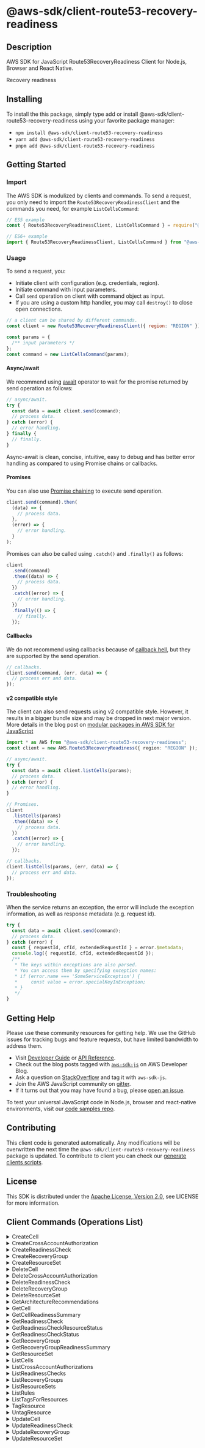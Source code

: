 <!-- generated file, do not edit directly -->

# @aws-sdk/client-route53-recovery-readiness

## Description

AWS SDK for JavaScript Route53RecoveryReadiness Client for Node.js, Browser and React Native.

<p>Recovery readiness</p>

## Installing

To install the this package, simply type add or install @aws-sdk/client-route53-recovery-readiness
using your favorite package manager:

- `npm install @aws-sdk/client-route53-recovery-readiness`
- `yarn add @aws-sdk/client-route53-recovery-readiness`
- `pnpm add @aws-sdk/client-route53-recovery-readiness`

## Getting Started

### Import

The AWS SDK is modulized by clients and commands.
To send a request, you only need to import the `Route53RecoveryReadinessClient` and
the commands you need, for example `ListCellsCommand`:

```js
// ES5 example
const { Route53RecoveryReadinessClient, ListCellsCommand } = require("@aws-sdk/client-route53-recovery-readiness");
```

```ts
// ES6+ example
import { Route53RecoveryReadinessClient, ListCellsCommand } from "@aws-sdk/client-route53-recovery-readiness";
```

### Usage

To send a request, you:

- Initiate client with configuration (e.g. credentials, region).
- Initiate command with input parameters.
- Call `send` operation on client with command object as input.
- If you are using a custom http handler, you may call `destroy()` to close open connections.

```js
// a client can be shared by different commands.
const client = new Route53RecoveryReadinessClient({ region: "REGION" });

const params = {
  /** input parameters */
};
const command = new ListCellsCommand(params);
```

#### Async/await

We recommend using [await](https://developer.mozilla.org/en-US/docs/Web/JavaScript/Reference/Operators/await)
operator to wait for the promise returned by send operation as follows:

```js
// async/await.
try {
  const data = await client.send(command);
  // process data.
} catch (error) {
  // error handling.
} finally {
  // finally.
}
```

Async-await is clean, concise, intuitive, easy to debug and has better error handling
as compared to using Promise chains or callbacks.

#### Promises

You can also use [Promise chaining](https://developer.mozilla.org/en-US/docs/Web/JavaScript/Guide/Using_promises#chaining)
to execute send operation.

```js
client.send(command).then(
  (data) => {
    // process data.
  },
  (error) => {
    // error handling.
  }
);
```

Promises can also be called using `.catch()` and `.finally()` as follows:

```js
client
  .send(command)
  .then((data) => {
    // process data.
  })
  .catch((error) => {
    // error handling.
  })
  .finally(() => {
    // finally.
  });
```

#### Callbacks

We do not recommend using callbacks because of [callback hell](http://callbackhell.com/),
but they are supported by the send operation.

```js
// callbacks.
client.send(command, (err, data) => {
  // process err and data.
});
```

#### v2 compatible style

The client can also send requests using v2 compatible style.
However, it results in a bigger bundle size and may be dropped in next major version. More details in the blog post
on [modular packages in AWS SDK for JavaScript](https://aws.amazon.com/blogs/developer/modular-packages-in-aws-sdk-for-javascript/)

```ts
import * as AWS from "@aws-sdk/client-route53-recovery-readiness";
const client = new AWS.Route53RecoveryReadiness({ region: "REGION" });

// async/await.
try {
  const data = await client.listCells(params);
  // process data.
} catch (error) {
  // error handling.
}

// Promises.
client
  .listCells(params)
  .then((data) => {
    // process data.
  })
  .catch((error) => {
    // error handling.
  });

// callbacks.
client.listCells(params, (err, data) => {
  // process err and data.
});
```

### Troubleshooting

When the service returns an exception, the error will include the exception information,
as well as response metadata (e.g. request id).

```js
try {
  const data = await client.send(command);
  // process data.
} catch (error) {
  const { requestId, cfId, extendedRequestId } = error.$metadata;
  console.log({ requestId, cfId, extendedRequestId });
  /**
   * The keys within exceptions are also parsed.
   * You can access them by specifying exception names:
   * if (error.name === 'SomeServiceException') {
   *     const value = error.specialKeyInException;
   * }
   */
}
```

## Getting Help

Please use these community resources for getting help.
We use the GitHub issues for tracking bugs and feature requests, but have limited bandwidth to address them.

- Visit [Developer Guide](https://docs.aws.amazon.com/sdk-for-javascript/v3/developer-guide/welcome.html)
  or [API Reference](https://docs.aws.amazon.com/AWSJavaScriptSDK/v3/latest/index.html).
- Check out the blog posts tagged with [`aws-sdk-js`](https://aws.amazon.com/blogs/developer/tag/aws-sdk-js/)
  on AWS Developer Blog.
- Ask a question on [StackOverflow](https://stackoverflow.com/questions/tagged/aws-sdk-js) and tag it with `aws-sdk-js`.
- Join the AWS JavaScript community on [gitter](https://gitter.im/aws/aws-sdk-js-v3).
- If it turns out that you may have found a bug, please [open an issue](https://github.com/aws/aws-sdk-js-v3/issues/new/choose).

To test your universal JavaScript code in Node.js, browser and react-native environments,
visit our [code samples repo](https://github.com/aws-samples/aws-sdk-js-tests).

## Contributing

This client code is generated automatically. Any modifications will be overwritten the next time the `@aws-sdk/client-route53-recovery-readiness` package is updated.
To contribute to client you can check our [generate clients scripts](https://github.com/aws/aws-sdk-js-v3/tree/main/scripts/generate-clients).

## License

This SDK is distributed under the
[Apache License, Version 2.0](http://www.apache.org/licenses/LICENSE-2.0),
see LICENSE for more information.

## Client Commands (Operations List)

<details>
<summary>
CreateCell
</summary>

[Command API Reference](https://docs.aws.amazon.com/AWSJavaScriptSDK/v3/latest/client/route53-recovery-readiness/command/CreateCellCommand/) / [Input](https://docs.aws.amazon.com/AWSJavaScriptSDK/v3/latest/Package/-aws-sdk-client-route53-recovery-readiness/Interface/CreateCellCommandInput/) / [Output](https://docs.aws.amazon.com/AWSJavaScriptSDK/v3/latest/Package/-aws-sdk-client-route53-recovery-readiness/Interface/CreateCellCommandOutput/)

</details>
<details>
<summary>
CreateCrossAccountAuthorization
</summary>

[Command API Reference](https://docs.aws.amazon.com/AWSJavaScriptSDK/v3/latest/client/route53-recovery-readiness/command/CreateCrossAccountAuthorizationCommand/) / [Input](https://docs.aws.amazon.com/AWSJavaScriptSDK/v3/latest/Package/-aws-sdk-client-route53-recovery-readiness/Interface/CreateCrossAccountAuthorizationCommandInput/) / [Output](https://docs.aws.amazon.com/AWSJavaScriptSDK/v3/latest/Package/-aws-sdk-client-route53-recovery-readiness/Interface/CreateCrossAccountAuthorizationCommandOutput/)

</details>
<details>
<summary>
CreateReadinessCheck
</summary>

[Command API Reference](https://docs.aws.amazon.com/AWSJavaScriptSDK/v3/latest/client/route53-recovery-readiness/command/CreateReadinessCheckCommand/) / [Input](https://docs.aws.amazon.com/AWSJavaScriptSDK/v3/latest/Package/-aws-sdk-client-route53-recovery-readiness/Interface/CreateReadinessCheckCommandInput/) / [Output](https://docs.aws.amazon.com/AWSJavaScriptSDK/v3/latest/Package/-aws-sdk-client-route53-recovery-readiness/Interface/CreateReadinessCheckCommandOutput/)

</details>
<details>
<summary>
CreateRecoveryGroup
</summary>

[Command API Reference](https://docs.aws.amazon.com/AWSJavaScriptSDK/v3/latest/client/route53-recovery-readiness/command/CreateRecoveryGroupCommand/) / [Input](https://docs.aws.amazon.com/AWSJavaScriptSDK/v3/latest/Package/-aws-sdk-client-route53-recovery-readiness/Interface/CreateRecoveryGroupCommandInput/) / [Output](https://docs.aws.amazon.com/AWSJavaScriptSDK/v3/latest/Package/-aws-sdk-client-route53-recovery-readiness/Interface/CreateRecoveryGroupCommandOutput/)

</details>
<details>
<summary>
CreateResourceSet
</summary>

[Command API Reference](https://docs.aws.amazon.com/AWSJavaScriptSDK/v3/latest/client/route53-recovery-readiness/command/CreateResourceSetCommand/) / [Input](https://docs.aws.amazon.com/AWSJavaScriptSDK/v3/latest/Package/-aws-sdk-client-route53-recovery-readiness/Interface/CreateResourceSetCommandInput/) / [Output](https://docs.aws.amazon.com/AWSJavaScriptSDK/v3/latest/Package/-aws-sdk-client-route53-recovery-readiness/Interface/CreateResourceSetCommandOutput/)

</details>
<details>
<summary>
DeleteCell
</summary>

[Command API Reference](https://docs.aws.amazon.com/AWSJavaScriptSDK/v3/latest/client/route53-recovery-readiness/command/DeleteCellCommand/) / [Input](https://docs.aws.amazon.com/AWSJavaScriptSDK/v3/latest/Package/-aws-sdk-client-route53-recovery-readiness/Interface/DeleteCellCommandInput/) / [Output](https://docs.aws.amazon.com/AWSJavaScriptSDK/v3/latest/Package/-aws-sdk-client-route53-recovery-readiness/Interface/DeleteCellCommandOutput/)

</details>
<details>
<summary>
DeleteCrossAccountAuthorization
</summary>

[Command API Reference](https://docs.aws.amazon.com/AWSJavaScriptSDK/v3/latest/client/route53-recovery-readiness/command/DeleteCrossAccountAuthorizationCommand/) / [Input](https://docs.aws.amazon.com/AWSJavaScriptSDK/v3/latest/Package/-aws-sdk-client-route53-recovery-readiness/Interface/DeleteCrossAccountAuthorizationCommandInput/) / [Output](https://docs.aws.amazon.com/AWSJavaScriptSDK/v3/latest/Package/-aws-sdk-client-route53-recovery-readiness/Interface/DeleteCrossAccountAuthorizationCommandOutput/)

</details>
<details>
<summary>
DeleteReadinessCheck
</summary>

[Command API Reference](https://docs.aws.amazon.com/AWSJavaScriptSDK/v3/latest/client/route53-recovery-readiness/command/DeleteReadinessCheckCommand/) / [Input](https://docs.aws.amazon.com/AWSJavaScriptSDK/v3/latest/Package/-aws-sdk-client-route53-recovery-readiness/Interface/DeleteReadinessCheckCommandInput/) / [Output](https://docs.aws.amazon.com/AWSJavaScriptSDK/v3/latest/Package/-aws-sdk-client-route53-recovery-readiness/Interface/DeleteReadinessCheckCommandOutput/)

</details>
<details>
<summary>
DeleteRecoveryGroup
</summary>

[Command API Reference](https://docs.aws.amazon.com/AWSJavaScriptSDK/v3/latest/client/route53-recovery-readiness/command/DeleteRecoveryGroupCommand/) / [Input](https://docs.aws.amazon.com/AWSJavaScriptSDK/v3/latest/Package/-aws-sdk-client-route53-recovery-readiness/Interface/DeleteRecoveryGroupCommandInput/) / [Output](https://docs.aws.amazon.com/AWSJavaScriptSDK/v3/latest/Package/-aws-sdk-client-route53-recovery-readiness/Interface/DeleteRecoveryGroupCommandOutput/)

</details>
<details>
<summary>
DeleteResourceSet
</summary>

[Command API Reference](https://docs.aws.amazon.com/AWSJavaScriptSDK/v3/latest/client/route53-recovery-readiness/command/DeleteResourceSetCommand/) / [Input](https://docs.aws.amazon.com/AWSJavaScriptSDK/v3/latest/Package/-aws-sdk-client-route53-recovery-readiness/Interface/DeleteResourceSetCommandInput/) / [Output](https://docs.aws.amazon.com/AWSJavaScriptSDK/v3/latest/Package/-aws-sdk-client-route53-recovery-readiness/Interface/DeleteResourceSetCommandOutput/)

</details>
<details>
<summary>
GetArchitectureRecommendations
</summary>

[Command API Reference](https://docs.aws.amazon.com/AWSJavaScriptSDK/v3/latest/client/route53-recovery-readiness/command/GetArchitectureRecommendationsCommand/) / [Input](https://docs.aws.amazon.com/AWSJavaScriptSDK/v3/latest/Package/-aws-sdk-client-route53-recovery-readiness/Interface/GetArchitectureRecommendationsCommandInput/) / [Output](https://docs.aws.amazon.com/AWSJavaScriptSDK/v3/latest/Package/-aws-sdk-client-route53-recovery-readiness/Interface/GetArchitectureRecommendationsCommandOutput/)

</details>
<details>
<summary>
GetCell
</summary>

[Command API Reference](https://docs.aws.amazon.com/AWSJavaScriptSDK/v3/latest/client/route53-recovery-readiness/command/GetCellCommand/) / [Input](https://docs.aws.amazon.com/AWSJavaScriptSDK/v3/latest/Package/-aws-sdk-client-route53-recovery-readiness/Interface/GetCellCommandInput/) / [Output](https://docs.aws.amazon.com/AWSJavaScriptSDK/v3/latest/Package/-aws-sdk-client-route53-recovery-readiness/Interface/GetCellCommandOutput/)

</details>
<details>
<summary>
GetCellReadinessSummary
</summary>

[Command API Reference](https://docs.aws.amazon.com/AWSJavaScriptSDK/v3/latest/client/route53-recovery-readiness/command/GetCellReadinessSummaryCommand/) / [Input](https://docs.aws.amazon.com/AWSJavaScriptSDK/v3/latest/Package/-aws-sdk-client-route53-recovery-readiness/Interface/GetCellReadinessSummaryCommandInput/) / [Output](https://docs.aws.amazon.com/AWSJavaScriptSDK/v3/latest/Package/-aws-sdk-client-route53-recovery-readiness/Interface/GetCellReadinessSummaryCommandOutput/)

</details>
<details>
<summary>
GetReadinessCheck
</summary>

[Command API Reference](https://docs.aws.amazon.com/AWSJavaScriptSDK/v3/latest/client/route53-recovery-readiness/command/GetReadinessCheckCommand/) / [Input](https://docs.aws.amazon.com/AWSJavaScriptSDK/v3/latest/Package/-aws-sdk-client-route53-recovery-readiness/Interface/GetReadinessCheckCommandInput/) / [Output](https://docs.aws.amazon.com/AWSJavaScriptSDK/v3/latest/Package/-aws-sdk-client-route53-recovery-readiness/Interface/GetReadinessCheckCommandOutput/)

</details>
<details>
<summary>
GetReadinessCheckResourceStatus
</summary>

[Command API Reference](https://docs.aws.amazon.com/AWSJavaScriptSDK/v3/latest/client/route53-recovery-readiness/command/GetReadinessCheckResourceStatusCommand/) / [Input](https://docs.aws.amazon.com/AWSJavaScriptSDK/v3/latest/Package/-aws-sdk-client-route53-recovery-readiness/Interface/GetReadinessCheckResourceStatusCommandInput/) / [Output](https://docs.aws.amazon.com/AWSJavaScriptSDK/v3/latest/Package/-aws-sdk-client-route53-recovery-readiness/Interface/GetReadinessCheckResourceStatusCommandOutput/)

</details>
<details>
<summary>
GetReadinessCheckStatus
</summary>

[Command API Reference](https://docs.aws.amazon.com/AWSJavaScriptSDK/v3/latest/client/route53-recovery-readiness/command/GetReadinessCheckStatusCommand/) / [Input](https://docs.aws.amazon.com/AWSJavaScriptSDK/v3/latest/Package/-aws-sdk-client-route53-recovery-readiness/Interface/GetReadinessCheckStatusCommandInput/) / [Output](https://docs.aws.amazon.com/AWSJavaScriptSDK/v3/latest/Package/-aws-sdk-client-route53-recovery-readiness/Interface/GetReadinessCheckStatusCommandOutput/)

</details>
<details>
<summary>
GetRecoveryGroup
</summary>

[Command API Reference](https://docs.aws.amazon.com/AWSJavaScriptSDK/v3/latest/client/route53-recovery-readiness/command/GetRecoveryGroupCommand/) / [Input](https://docs.aws.amazon.com/AWSJavaScriptSDK/v3/latest/Package/-aws-sdk-client-route53-recovery-readiness/Interface/GetRecoveryGroupCommandInput/) / [Output](https://docs.aws.amazon.com/AWSJavaScriptSDK/v3/latest/Package/-aws-sdk-client-route53-recovery-readiness/Interface/GetRecoveryGroupCommandOutput/)

</details>
<details>
<summary>
GetRecoveryGroupReadinessSummary
</summary>

[Command API Reference](https://docs.aws.amazon.com/AWSJavaScriptSDK/v3/latest/client/route53-recovery-readiness/command/GetRecoveryGroupReadinessSummaryCommand/) / [Input](https://docs.aws.amazon.com/AWSJavaScriptSDK/v3/latest/Package/-aws-sdk-client-route53-recovery-readiness/Interface/GetRecoveryGroupReadinessSummaryCommandInput/) / [Output](https://docs.aws.amazon.com/AWSJavaScriptSDK/v3/latest/Package/-aws-sdk-client-route53-recovery-readiness/Interface/GetRecoveryGroupReadinessSummaryCommandOutput/)

</details>
<details>
<summary>
GetResourceSet
</summary>

[Command API Reference](https://docs.aws.amazon.com/AWSJavaScriptSDK/v3/latest/client/route53-recovery-readiness/command/GetResourceSetCommand/) / [Input](https://docs.aws.amazon.com/AWSJavaScriptSDK/v3/latest/Package/-aws-sdk-client-route53-recovery-readiness/Interface/GetResourceSetCommandInput/) / [Output](https://docs.aws.amazon.com/AWSJavaScriptSDK/v3/latest/Package/-aws-sdk-client-route53-recovery-readiness/Interface/GetResourceSetCommandOutput/)

</details>
<details>
<summary>
ListCells
</summary>

[Command API Reference](https://docs.aws.amazon.com/AWSJavaScriptSDK/v3/latest/client/route53-recovery-readiness/command/ListCellsCommand/) / [Input](https://docs.aws.amazon.com/AWSJavaScriptSDK/v3/latest/Package/-aws-sdk-client-route53-recovery-readiness/Interface/ListCellsCommandInput/) / [Output](https://docs.aws.amazon.com/AWSJavaScriptSDK/v3/latest/Package/-aws-sdk-client-route53-recovery-readiness/Interface/ListCellsCommandOutput/)

</details>
<details>
<summary>
ListCrossAccountAuthorizations
</summary>

[Command API Reference](https://docs.aws.amazon.com/AWSJavaScriptSDK/v3/latest/client/route53-recovery-readiness/command/ListCrossAccountAuthorizationsCommand/) / [Input](https://docs.aws.amazon.com/AWSJavaScriptSDK/v3/latest/Package/-aws-sdk-client-route53-recovery-readiness/Interface/ListCrossAccountAuthorizationsCommandInput/) / [Output](https://docs.aws.amazon.com/AWSJavaScriptSDK/v3/latest/Package/-aws-sdk-client-route53-recovery-readiness/Interface/ListCrossAccountAuthorizationsCommandOutput/)

</details>
<details>
<summary>
ListReadinessChecks
</summary>

[Command API Reference](https://docs.aws.amazon.com/AWSJavaScriptSDK/v3/latest/client/route53-recovery-readiness/command/ListReadinessChecksCommand/) / [Input](https://docs.aws.amazon.com/AWSJavaScriptSDK/v3/latest/Package/-aws-sdk-client-route53-recovery-readiness/Interface/ListReadinessChecksCommandInput/) / [Output](https://docs.aws.amazon.com/AWSJavaScriptSDK/v3/latest/Package/-aws-sdk-client-route53-recovery-readiness/Interface/ListReadinessChecksCommandOutput/)

</details>
<details>
<summary>
ListRecoveryGroups
</summary>

[Command API Reference](https://docs.aws.amazon.com/AWSJavaScriptSDK/v3/latest/client/route53-recovery-readiness/command/ListRecoveryGroupsCommand/) / [Input](https://docs.aws.amazon.com/AWSJavaScriptSDK/v3/latest/Package/-aws-sdk-client-route53-recovery-readiness/Interface/ListRecoveryGroupsCommandInput/) / [Output](https://docs.aws.amazon.com/AWSJavaScriptSDK/v3/latest/Package/-aws-sdk-client-route53-recovery-readiness/Interface/ListRecoveryGroupsCommandOutput/)

</details>
<details>
<summary>
ListResourceSets
</summary>

[Command API Reference](https://docs.aws.amazon.com/AWSJavaScriptSDK/v3/latest/client/route53-recovery-readiness/command/ListResourceSetsCommand/) / [Input](https://docs.aws.amazon.com/AWSJavaScriptSDK/v3/latest/Package/-aws-sdk-client-route53-recovery-readiness/Interface/ListResourceSetsCommandInput/) / [Output](https://docs.aws.amazon.com/AWSJavaScriptSDK/v3/latest/Package/-aws-sdk-client-route53-recovery-readiness/Interface/ListResourceSetsCommandOutput/)

</details>
<details>
<summary>
ListRules
</summary>

[Command API Reference](https://docs.aws.amazon.com/AWSJavaScriptSDK/v3/latest/client/route53-recovery-readiness/command/ListRulesCommand/) / [Input](https://docs.aws.amazon.com/AWSJavaScriptSDK/v3/latest/Package/-aws-sdk-client-route53-recovery-readiness/Interface/ListRulesCommandInput/) / [Output](https://docs.aws.amazon.com/AWSJavaScriptSDK/v3/latest/Package/-aws-sdk-client-route53-recovery-readiness/Interface/ListRulesCommandOutput/)

</details>
<details>
<summary>
ListTagsForResources
</summary>

[Command API Reference](https://docs.aws.amazon.com/AWSJavaScriptSDK/v3/latest/client/route53-recovery-readiness/command/ListTagsForResourcesCommand/) / [Input](https://docs.aws.amazon.com/AWSJavaScriptSDK/v3/latest/Package/-aws-sdk-client-route53-recovery-readiness/Interface/ListTagsForResourcesCommandInput/) / [Output](https://docs.aws.amazon.com/AWSJavaScriptSDK/v3/latest/Package/-aws-sdk-client-route53-recovery-readiness/Interface/ListTagsForResourcesCommandOutput/)

</details>
<details>
<summary>
TagResource
</summary>

[Command API Reference](https://docs.aws.amazon.com/AWSJavaScriptSDK/v3/latest/client/route53-recovery-readiness/command/TagResourceCommand/) / [Input](https://docs.aws.amazon.com/AWSJavaScriptSDK/v3/latest/Package/-aws-sdk-client-route53-recovery-readiness/Interface/TagResourceCommandInput/) / [Output](https://docs.aws.amazon.com/AWSJavaScriptSDK/v3/latest/Package/-aws-sdk-client-route53-recovery-readiness/Interface/TagResourceCommandOutput/)

</details>
<details>
<summary>
UntagResource
</summary>

[Command API Reference](https://docs.aws.amazon.com/AWSJavaScriptSDK/v3/latest/client/route53-recovery-readiness/command/UntagResourceCommand/) / [Input](https://docs.aws.amazon.com/AWSJavaScriptSDK/v3/latest/Package/-aws-sdk-client-route53-recovery-readiness/Interface/UntagResourceCommandInput/) / [Output](https://docs.aws.amazon.com/AWSJavaScriptSDK/v3/latest/Package/-aws-sdk-client-route53-recovery-readiness/Interface/UntagResourceCommandOutput/)

</details>
<details>
<summary>
UpdateCell
</summary>

[Command API Reference](https://docs.aws.amazon.com/AWSJavaScriptSDK/v3/latest/client/route53-recovery-readiness/command/UpdateCellCommand/) / [Input](https://docs.aws.amazon.com/AWSJavaScriptSDK/v3/latest/Package/-aws-sdk-client-route53-recovery-readiness/Interface/UpdateCellCommandInput/) / [Output](https://docs.aws.amazon.com/AWSJavaScriptSDK/v3/latest/Package/-aws-sdk-client-route53-recovery-readiness/Interface/UpdateCellCommandOutput/)

</details>
<details>
<summary>
UpdateReadinessCheck
</summary>

[Command API Reference](https://docs.aws.amazon.com/AWSJavaScriptSDK/v3/latest/client/route53-recovery-readiness/command/UpdateReadinessCheckCommand/) / [Input](https://docs.aws.amazon.com/AWSJavaScriptSDK/v3/latest/Package/-aws-sdk-client-route53-recovery-readiness/Interface/UpdateReadinessCheckCommandInput/) / [Output](https://docs.aws.amazon.com/AWSJavaScriptSDK/v3/latest/Package/-aws-sdk-client-route53-recovery-readiness/Interface/UpdateReadinessCheckCommandOutput/)

</details>
<details>
<summary>
UpdateRecoveryGroup
</summary>

[Command API Reference](https://docs.aws.amazon.com/AWSJavaScriptSDK/v3/latest/client/route53-recovery-readiness/command/UpdateRecoveryGroupCommand/) / [Input](https://docs.aws.amazon.com/AWSJavaScriptSDK/v3/latest/Package/-aws-sdk-client-route53-recovery-readiness/Interface/UpdateRecoveryGroupCommandInput/) / [Output](https://docs.aws.amazon.com/AWSJavaScriptSDK/v3/latest/Package/-aws-sdk-client-route53-recovery-readiness/Interface/UpdateRecoveryGroupCommandOutput/)

</details>
<details>
<summary>
UpdateResourceSet
</summary>

[Command API Reference](https://docs.aws.amazon.com/AWSJavaScriptSDK/v3/latest/client/route53-recovery-readiness/command/UpdateResourceSetCommand/) / [Input](https://docs.aws.amazon.com/AWSJavaScriptSDK/v3/latest/Package/-aws-sdk-client-route53-recovery-readiness/Interface/UpdateResourceSetCommandInput/) / [Output](https://docs.aws.amazon.com/AWSJavaScriptSDK/v3/latest/Package/-aws-sdk-client-route53-recovery-readiness/Interface/UpdateResourceSetCommandOutput/)

</details>
